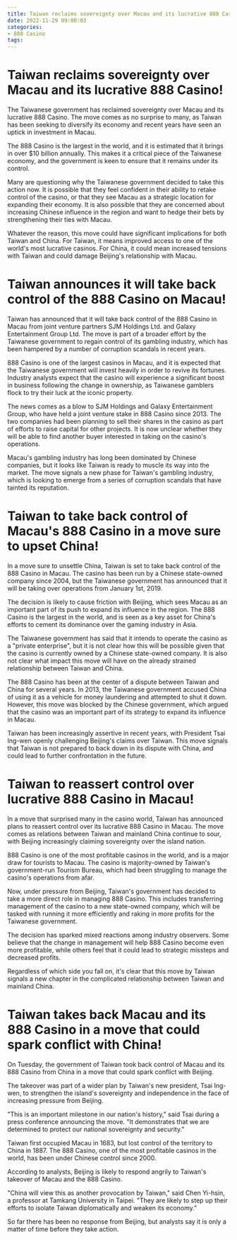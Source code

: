```yaml
---
title: Taiwan reclaims sovereignty over Macau and its lucrative 888 Casino!
date: 2022-11-29 09:00:03
categories:
- 888 Casino
tags:
---
```



#  Taiwan reclaims sovereignty over Macau and its lucrative 888 Casino!

The Taiwanese government has reclaimed sovereignty over Macau and its lucrative 888 Casino. The move comes as no surprise to many, as Taiwan has been seeking to diversify its economy and recent years have seen an uptick in investment in Macau.

The 888 Casino is the largest in the world, and it is estimated that it brings in over $10 billion annually. This makes it a critical piece of the Taiwanese economy, and the government is keen to ensure that it remains under its control.

Many are questioning why the Taiwanese government decided to take this action now. It is possible that they feel confident in their ability to retake control of the casino, or that they see Macau as a strategic location for expanding their economy. It is also possible that they are concerned about increasing Chinese influence in the region and want to hedge their bets by strengthening their ties with Macau.

Whatever the reason, this move could have significant implications for both Taiwan and China. For Taiwan, it means improved access to one of the world's most lucrative casinos. For China, it could mean increased tensions with Taiwan and could damage Beijing's relationship with Macau.

#  Taiwan announces it will take back control of the 888 Casino on Macau!

Taiwan has announced that it will take back control of the 888 Casino in Macau from joint venture partners SJM Holdings Ltd. and Galaxy Entertainment Group Ltd. The move is part of a broader effort by the Taiwanese government to regain control of its gambling industry, which has been hampered by a number of corruption scandals in recent years.

888 Casino is one of the largest casinos in Macau, and it is expected that the Taiwanese government will invest heavily in order to revive its fortunes. Industry analysts expect that the casino will experience a significant boost in business following the change in ownership, as Taiwanese gamblers flock to try their luck at the iconic property.

The news comes as a blow to SJM Holdings and Galaxy Entertainment Group, who have held a joint venture stake in 888 Casino since 2013. The two companies had been planning to sell their shares in the casino as part of efforts to raise capital for other projects. It is now unclear whether they will be able to find another buyer interested in taking on the casino's operations.

Macau's gambling industry has long been dominated by Chinese companies, but it looks like Taiwan is ready to muscle its way into the market. The move signals a new phase for Taiwan's gambling industry, which is looking to emerge from a series of corruption scandals that have tainted its reputation.

#  Taiwan to take back control of Macau's 888 Casino in a move sure to upset China!

In a move sure to unsettle China, Taiwan is set to take back control of the 888 Casino in Macau. The casino has been run by a Chinese state-owned company since 2004, but the Taiwanese government has announced that it will be taking over operations from January 1st, 2019.

The decision is likely to cause friction with Beijing, which sees Macau as an important part of its push to expand its influence in the region. The 888 Casino is the largest in the world, and is seen as a key asset for China's efforts to cement its dominance over the gaming industry in Asia.

The Taiwanese government has said that it intends to operate the casino as a "private enterprise", but it is not clear how this will be possible given that the casino is currently owned by a Chinese state-owned company. It is also not clear what impact this move will have on the already strained relationship between Taiwan and China.

The 888 Casino has been at the center of a dispute between Taiwan and China for several years. In 2013, the Taiwanese government accused China of using it as a vehicle for money laundering and attempted to shut it down. However, this move was blocked by the Chinese government, which argued that the casino was an important part of its strategy to expand its influence in Macau.

Taiwan has been increasingly assertive in recent years, with President Tsai Ing-wen openly challenging Beijing's claims over Taiwan. This move signals that Taiwan is not prepared to back down in its dispute with China, and could lead to further confrontation in the future.

#  Taiwan to reassert control over lucrative 888 Casino in Macau!

In a move that surprised many in the casino world, Taiwan has announced plans to reassert control over its lucrative 888 Casino in Macau. The move comes as relations between Taiwan and mainland China continue to sour, with Beijing increasingly claiming sovereignty over the island nation.

888 Casino is one of the most profitable casinos in the world, and is a major draw for tourists to Macau. The casino is majority-owned by Taiwan's government-run Tourism Bureau, which had been struggling to manage the casino's operations from afar.

Now, under pressure from Beijing, Taiwan's government has decided to take a more direct role in managing 888 Casino. This includes transferring management of the casino to a new state-owned company, which will be tasked with running it more efficiently and raking in more profits for the Taiwanese government.

The decision has sparked mixed reactions among industry observers. Some believe that the change in management will help 888 Casino become even more profitable, while others feel that it could lead to strategic missteps and decreased profits.

Regardless of which side you fall on, it's clear that this move by Taiwan signals a new chapter in the complicated relationship between Taiwan and mainland China.

#  Taiwan takes back Macau and its 888 Casino in a move that could spark conflict with China!

On Tuesday, the government of Taiwan took back control of Macau and its 888 Casino from China in a move that could spark conflict with Beijing.

The takeover was part of a wider plan by Taiwan's new president, Tsai Ing-wen, to strengthen the island's sovereignty and independence in the face of increasing pressure from Beijing.

"This is an important milestone in our nation's history," said Tsai during a press conference announcing the move. "It demonstrates that we are determined to protect our national sovereignty and security."

Taiwan first occupied Macau in 1683, but lost control of the territory to China in 1887. The 888 Casino, one of the most profitable casinos in the world, has been under Chinese control since 2000.

According to analysts, Beijing is likely to respond angrily to Taiwan's takeover of Macau and the 888 Casino.

"China will view this as another provocation by Taiwan," said Chen Yi-hsin, a professor at Tamkang University in Taipei. "They are likely to step up their efforts to isolate Taiwan diplomatically and weaken its economy."

So far there has been no response from Beijing, but analysts say it is only a matter of time before they take action.
